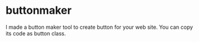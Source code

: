 # buttonmaker
I made a button maker tool to create button for your web site. You can copy its code as button class.
